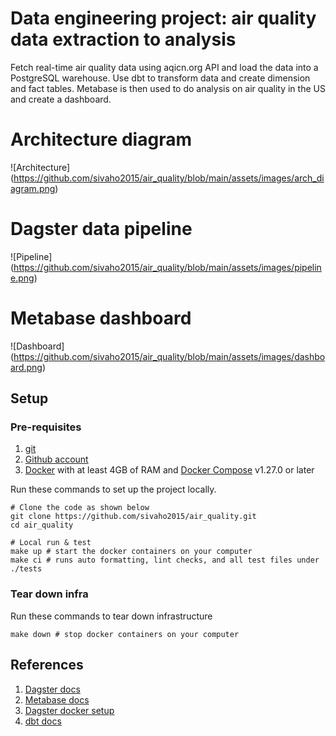 # Data engineering project: air quality data extraction to analysis

Fetch real-time air quality data using aqicn.org API and load the data into a PostgreSQL warehouse. Use dbt to transform data and create dimension and fact tables.
Metabase is then used to do analysis on air quality in the US and create a dashboard.

# Architecture diagram
![Architecture] (https://github.com/sivaho2015/air_quality/blob/main/assets/images/arch_diagram.png)

# Dagster data pipeline
![Pipeline] (https://github.com/sivaho2015/air_quality/blob/main/assets/images/pipeline.png)

# Metabase dashboard
![Dashboard] (https://github.com/sivaho2015/air_quality/blob/main/assets/images/dashboard.png)

## Setup

### Pre-requisites

1. [git](https://git-scm.com/book/en/v2/Getting-Started-Installing-Git)
2. [Github account](https://github.com/)
3. [Docker](https://docs.docker.com/engine/install/) with at least 4GB of RAM and [Docker Compose](https://docs.docker.com/compose/install/) v1.27.0 or later

Run these commands to set up the project locally.

```shell
# Clone the code as shown below
git clone https://github.com/sivaho2015/air_quality.git
cd air_quality

# Local run & test
make up # start the docker containers on your computer
make ci # runs auto formatting, lint checks, and all test files under ./tests
```

### Tear down infra

Run these commands to tear down infrastructure

```shell
make down # stop docker containers on your computer
```

## References

1. [Dagster docs](https://docs.dagster.io/tutorial)
2. [Metabase docs](https://www.metabase.com/learn/getting-started/getting-started.html)
4. [Dagster docker setup](https://github.com/dagster-io/dagster/tree/0.14.17/examples/deploy_docker)
5. [dbt docs](https://docs.getdbt.com/)